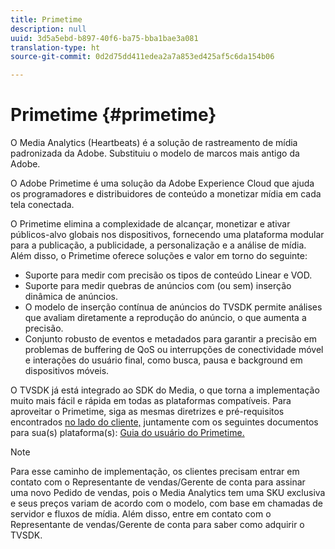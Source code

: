 ```yaml
---
title: Primetime
description: null
uuid: 3d5a5ebd-b897-40f6-ba75-bba1bae3a081
translation-type: ht
source-git-commit: 0d2d75dd411edea2a7a853ed425af5c6da154b06

---
```



# Primetime {#primetime}

O Media Analytics (Heartbeats) é a solução de rastreamento de mídia padronizada da Adobe. Substituiu o modelo de marcos mais antigo da Adobe.

O Adobe Primetime é uma solução da Adobe Experience Cloud que ajuda os programadores e distribuidores de conteúdo a monetizar mídia em cada tela conectada.

O Primetime elimina a complexidade de alcançar, monetizar e ativar públicos-alvo globais nos dispositivos, fornecendo uma plataforma modular para a publicação, a publicidade, a personalização e a análise de mídia. Além disso, o Primetime oferece soluções e valor em torno do seguinte:

* Suporte para medir com precisão os tipos de conteúdo Linear e VOD.
* Suporte para medir quebras de anúncios com (ou sem) inserção dinâmica de anúncios.
* O modelo de inserção contínua de anúncios do TVSDK permite análises que avaliam diretamente a reprodução do anúncio, o que aumenta a precisão.
* Conjunto robusto de eventos e metadados para garantir a precisão em problemas de buffering de QoS ou interrupções de conectividade móvel e interações do usuário final, como busca, pausa e background em dispositivos móveis.
<!--
* Integrated support for Nielsen DTVR (linear) with ID3 metadata and DCR with CMS metadata.
-->

O TVSDK já está integrado ao SDK do Media, o que torna a implementação muito mais fácil e rápida em todas as plataformas compatíveis. <!--Primetime also supports the partnership with Nielsen.--> Para aproveitar o Primetime, siga as mesmas diretrizes e pré-requisitos encontrados [no lado do cliente,](/help/intro-to-ava/implementation-paths/client-side-path.md) juntamente com os seguintes documentos para sua(s) plataforma(s): [Guia do usuário do Primetime.](https://helpx.adobe.com/br/primetime/user-guide.html)

>[!NOTE]
>
>Para esse caminho de implementação, os clientes precisam entrar em contato com o Representante de vendas/Gerente de conta para assinar uma novo Pedido de vendas, pois o Media Analytics tem uma SKU exclusiva e seus preços variam de acordo com o modelo, com base em chamadas de servidor e fluxos de mídia. Além disso, entre em contato com o Representante de vendas/Gerente de conta para saber como adquirir o TVSDK.
